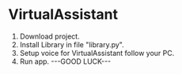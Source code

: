 # VirtualAssistant
1. Download project.
2. Install Library in file "library.py".
3. Setup voice for VirtualAssistant follow your PC.
4. Run app.
---GOOD LUCK---
